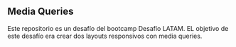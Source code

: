 ## Media Queries

Este repositorio es un desafío del bootcamp Desafío LATAM. EL objetivo de este desafío era crear dos layouts responsivos con media queries.